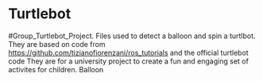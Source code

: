 # Turtlebot
#Group_Turtlebot_Project. Files used to detect a balloon and spin a turtlbot. They are based on code from https://github.com/tizianofiorenzani/ros_tutorials and the official turtlebot code They are for a university project to create a fun and engaging set of activites for children.  Balloon
